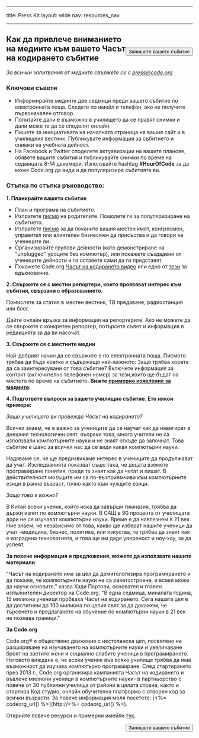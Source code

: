 * * *

title: Press Kit layout: wide nav: resources_nav

* * *

[<button style="float: right; margin-top: 50px">Запишете вашето събитие</button>](/#join)

## Как да привлече вниманието на медиите към вашето Часът на кодирането събитие

*За всички запитвания от медиите свържете се с <press@code.org>*

### Ключови съвети

  * Информирайте медиите две седмици преди вашето събитие по електронната поща. Следете по имейл и телефон, ако не получите първоначален отговор.
  * Попитайте дали е възможно в училището да се правят снимки и дали може те да се споделят онлайн.
  * Пишете за инициативата на началната страница на вашия сайт и в училищния вестник. Публикувате информация за събитието и снимки на учебната дейност.
  * На Facebook и Twitter споделете актуализации на вашите планове, обявете вашите събития и публикувайте снимки по време на седмицата 8-14 декември. Използвайте hashtag **#HourOfCode** за да може Code.org да види и да популяризира събитията ви.

### Стъпка по стъпка ръководство:

**1. Планирайте вашето събитие**

  * План и програма на събитието.
  * Изпратете <a href = "< % = hoc_uri('/resources/#sample-emails') % >" > писмо</a> на родителите. Помолете ги за популяризиране на събитието.
  * Изпратете <a href = "< % = hoc_uri('/resources/#sample-emails') % >" > писмо</a> за да поканите вашия местен кмет, конгресмен, управител или влиятелен бизнесмен да присъства и да говори на учениците ви.
  * Организирайте групови дейности (като демонстриране на "unplugged" уроците без компютър), или покажете създадени от учениците дейности и ги оставете сами да ги представят.
  * Покажете Code.org <a href = "< % = hoc_uri('/') % >" > Часът на кодирането видео</a> или едно от <a href = "< % = hoc_uri('/resources#videos') % >" > тези</a> за вдъхновение.

**2. Свържете се с местни репортери, които проявяват интерес към събития, свързани с образованието.**

Помислете за статия в местен вестник, ТВ предаване, радиостанция или блог.

Дайте онлайн връзка за информация на репортерите. Ако не можете да се свържете с конкретен репортер, потърсете съвет и информация в редакцията за да ви насочат.

**3. Свържете се с местните медии**

Най-добрият начин да се свържите е по електронната поща. Писмото трябва да бъде кратко и съдържащо най-важното: Защо трябва хората да са заинтересувани от това събитие? Включете информация за контакт (включително телефонен номер) за тези,които ще бъдат на мястото по време на събитието. **Вижте <a href = "< % = hoc_uri('/resources#sample-emails') % >" > примерно изявление за медиите</a>:**

**4. Подгответе въпроси за вашето училищно събитие. Ето някои примери:**

*Защо училището ви провежда Часът на кодирането?*

Всички знаем, че е важно за учениците да се научат как да навигират в днешния технологичен свят, въпреки това, много учители не са използвали компютърните науки и не знаят откъде да започнат. Това събитие е шанс за всички нас да се види какви компютърни науки.

Надяваме се, че ще предизвикаме интерес в учениците да продължават да учат. Изследванията показват също така, че децата вземете програмиране понятия, преди те знаят как да четат и пишат. В действителност мозъците им са по-възприемчиви към компютърните езици в ранна възраст, точно както към чуждите езици.

*Защо това е важно?*

В Китай всеки ученик, който иска да завърши гимназия, трябва да държи изпит по компютърни науки. В САЩ в 90 процента от училищата дори не се изучават компютърни науки. Време е да навлезнем в 21 век. Ние знаем, че независимо от това, какво ще изберат нашите ученици да учат -медицина, бизнес, политика, или изкуства, те трябва да знаят как е изградена технологията, и това ще им даде увереност и ноу-хау, за да успеят.

**За повече информация и предложения, можете да използвате нашите материали**

"Часът на кодирането има за цел да демитологизира програмирането и да покаже, че компютърните науки не са ракетостроене, и всеки може да научи основите," казва Хади Партови, основател и главен изпълнителен директор на Code.org. "В една седмица, миналата година, 15 милиона ученици пробваха Часът на кодирането. Сега нашата цел е да достигнем до 100 милиона по целия свят за да докажем, че търсенето и предлагането на обучение по компютърни науки в 21 век не познава граници."

**За Code.org**

Code.org® е обществено движение с нестопанска цел, посветено на разширяване на изучаването на компютърните науки и увеличаване броят на заетите жени и социално слабите ученици в програмирането. Неговото виждане е, че всеки ученик във всяко училище трябва да има възможност да изучава компютърно програмиране. След стартирането през 2013 г., Code.org организира кампанията Часът на кодирането и въвлече милиони ученици в компютърните науки- в партньорство с повече от 30 публични училища от райони в цялата страна, както и стартира Код студио, онлайн обучителна платформа с отворен код за всички възрасти. За повече информация моля посетете: [<%= codeorg_url() %>](http://<%= codeorg_url() %>).

  
Открийте повече ресурси и примерни имейли <a href = "< % = hoc_uri('/resources') % >" > тук</a>.

<a style="display: block" href="/#join"><button style="float: right;">Запишете вашето събитие</button></a>